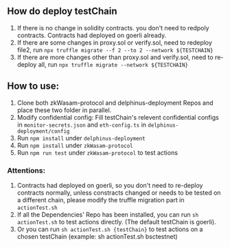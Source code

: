 ## How do deploy testChain
1. If there is no change in solidity contracts. you don't need to redpoly contracts. Contracts had deployed on goerli already.
2. If there are some changes in proxy.sol or verify.sol, need to redeploy file2, run `npx truffle migrate --f 2 --to 2 --network ${TESTCHAIN}`
3. If there are more changes other than proxy.sol and verify.sol, need to re-deploy all, run `npx truffle migrate --network ${TESTCHAIN}`

## How to use:
1. Clone both zkWasam-protocol and delphinus-deployment Repos and place these two folder in parallel.
2. Modify confidential config: Fill testChain's relevent confidential configs in `monitor-secrets.json` and `eth-config.ts` in `delphinus-deployment/config`
3. Run `npm install` under `delphinus-deployment`
3. Run `npm install` under `zkWasam-protocol`
4. Run `npm run test` under `zkWasam-protocol` to test actions

### Attentions:
1. Contracts had deployed on goerli, so you don't need to re-deploy contracts normally, unless constracts changed or needs to be tested on a different chain, please modify the truffle migration part in `actionTest.sh`
2. If all the Dependencies' Repo has been  installed, you can run `sh actionTest.sh` to test actions directly. (The default testChain is goerli).
2. Or you can run `sh actionTest.sh {testChain}` to test actions on a chosen testChain (example: sh actionTest.sh bsctestnet)
